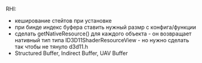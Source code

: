 ﻿RHI:
- кеширование стейтов при установке
- при бинде индекс буфера ставить нужный размр с конфига/функции
- сделать getNativeResource() для каждого объекта - он возвращает нативный тип типа ID3D11ShaderResourceView - но нужно сделать так чтобы не тянуло d3d11.h
- Structured Buffer, Indirect Buffer, UAV Buffer
